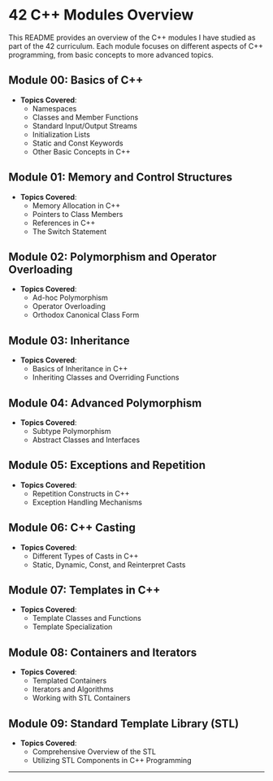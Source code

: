 # 42 C++ Modules Overview

This README provides an overview of the C++ modules I have studied as part of the 42 curriculum. Each module focuses on different aspects of C++ programming, from basic concepts to more advanced topics.

## Module 00: Basics of C++

- **Topics Covered**:
  - Namespaces
  - Classes and Member Functions
  - Standard Input/Output Streams
  - Initialization Lists
  - Static and Const Keywords
  - Other Basic Concepts in C++

## Module 01: Memory and Control Structures

- **Topics Covered**:
  - Memory Allocation in C++
  - Pointers to Class Members
  - References in C++
  - The Switch Statement

## Module 02: Polymorphism and Operator Overloading

- **Topics Covered**:
  - Ad-hoc Polymorphism
  - Operator Overloading
  - Orthodox Canonical Class Form

## Module 03: Inheritance

- **Topics Covered**:
  - Basics of Inheritance in C++
  - Inheriting Classes and Overriding Functions

## Module 04: Advanced Polymorphism

- **Topics Covered**:
  - Subtype Polymorphism
  - Abstract Classes and Interfaces

## Module 05: Exceptions and Repetition

- **Topics Covered**:
  - Repetition Constructs in C++
  - Exception Handling Mechanisms

## Module 06: C++ Casting

- **Topics Covered**:
  - Different Types of Casts in C++
  - Static, Dynamic, Const, and Reinterpret Casts

## Module 07: Templates in C++

- **Topics Covered**:
  - Template Classes and Functions
  - Template Specialization

## Module 08: Containers and Iterators

- **Topics Covered**:
  - Templated Containers
  - Iterators and Algorithms
  - Working with STL Containers

## Module 09: Standard Template Library (STL)

- **Topics Covered**:
  - Comprehensive Overview of the STL
  - Utilizing STL Components in C++ Programming

---
